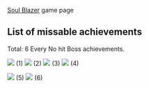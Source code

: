 [Soul Blazer](https://retroachievements.org/game/1168) game page

## List of missable achievements

Total: 6
Every No hit Boss achievements.

[![](https://s3-eu-west-1.amazonaws.com/i.retroachievements.org/Badge/05494.png)](https://retroachievements.org/Achievement/4868) (1)
[![](https://s3-eu-west-1.amazonaws.com/i.retroachievements.org/Badge/32105.png)](https://retroachievements.org/Achievement/31331) (2)
[![](https://s3-eu-west-1.amazonaws.com/i.retroachievements.org/Badge/32207.png)](https://retroachievements.org/Achievement/31449) (3)
[![](https://s3-eu-west-1.amazonaws.com/i.retroachievements.org/Badge/32227.png)](https://retroachievements.org/Achievement/31468) (4)

[![](https://s3-eu-west-1.amazonaws.com/i.retroachievements.org/Badge/32274.png)](https://retroachievements.org/Achievement/31487) (5)
[![](https://s3-eu-west-1.amazonaws.com/i.retroachievements.org/Badge/32313.png)](https://retroachievements.org/Achievement/31552) (6)